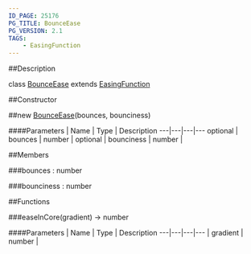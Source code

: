 ```yaml
---
ID_PAGE: 25176
PG_TITLE: BounceEase
PG_VERSION: 2.1
TAGS:
    - EasingFunction
---
```

##Description

class [BounceEase](/classes/2.2-alpha/BounceEase) extends [EasingFunction](/classes/2.2-alpha/EasingFunction)



##Constructor

##new [BounceEase](/classes/2.2-alpha/BounceEase)(bounces, bounciness)



####Parameters
 | Name | Type | Description
---|---|---|---
optional | bounces | number | 
optional | bounciness | number | 

##Members

###bounces : number



###bounciness : number



##Functions

###easeInCore(gradient) &rarr; number



####Parameters
 | Name | Type | Description
---|---|---|---
 | gradient | number | 

